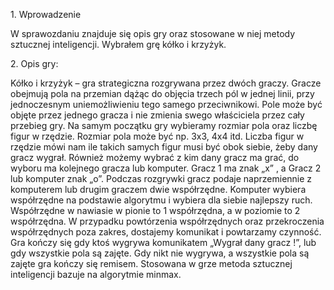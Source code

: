 <h>1. Wprowadzenie</h>
<p>W sprawozdaniu znajduje się opis gry oraz stosowane w niej metody
sztucznej inteligencji. Wybrałem grę kółko i krzyżyk.</p>
<h>2. Opis gry:</h>
<p>Kółko i krzyżyk – gra strategiczna rozgrywana przez dwóch graczy. Gracze
obejmują pola na przemian dążąc do objęcia trzech pól w jednej linii, przy
jednoczesnym uniemożliwieniu tego samego przeciwnikowi. Pole może być
objęte przez jednego gracza i nie zmienia swego właściciela przez cały
przebieg gry.
Na samym początku gry wybieramy rozmiar pola oraz liczbę figur w rzędzie.
Rozmiar pola może być np. 3x3, 4x4 itd. Liczba figur w rzędzie mówi nam ile
takich samych figur musi być obok siebie, żeby dany gracz wygrał.
Również możemy wybrać z kim dany gracz ma grać, do wyboru ma
kolejnego gracza lub komputer.
Gracz 1 ma znak „x” , a Gracz 2 lub komputer znak „o”.
Podczas rozgrywki gracz podaje naprzemiennie z komputerem lub drugim
graczem dwie współrzędne. Komputer wybiera współrzędne na podstawie
algorytmu i wybiera dla siebie najlepszy ruch. Współrzędne w nawiasie w
pionie to 1 współrzędna, a w poziomie to 2 współrzędna. W przypadku
powtórzenia współrzędnych oraz przekroczenia współrzędnych poza zakres,
dostajemy komunikat i powtarzamy czynność.
Gra kończy się gdy ktoś wygrywa komunikatem „Wygrał dany gracz !”, lub
gdy wszystkie pola są zajęte. Gdy nikt nie wygrywa, a wszystkie pola są
zajęte gra kończy się remisem.
Stosowana w grze metoda sztucznej inteligencji bazuje na algorytmie
minmax. 
</p>

